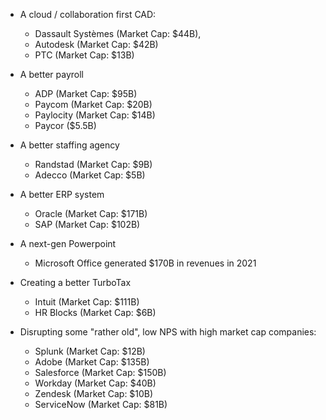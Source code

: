 
-   A cloud / collaboration first CAD:
	-   Dassault Systèmes (Market Cap: $44B), 
	-   Autodesk (Market Cap: $42B)
	-   PTC (Market Cap: $13B)  
      
    

-   A better payroll 
	-   ADP (Market Cap: $95B)
	-   Paycom (Market Cap: $20B)
	-   Paylocity (Market Cap: $14B)  
	-   Paycor ($5.5B)  
      
    

-   A better staffing agency
	-   Randstad (Market Cap: $9B)
	-   Adecco (Market Cap: $5B)  
      
    

-   A better ERP system
	-   Oracle (Market Cap: $171B) 
	-   SAP (Market Cap: $102B)  
      
    

-   A next-gen Powerpoint   
	- Microsoft Office generated $170B in revenues in 2021  
      
    

-   Creating a better TurboTax
	-   Intuit (Market Cap: $111B)  
	-   HR Blocks (Market Cap: $6B)
  
-   Disrupting some "rather old", low NPS with high market cap companies:
	-   Splunk (Market Cap: $12B)
	-   Adobe (Market Cap: $135B)
	-   Salesforce (Market Cap: $150B)
	-   Workday (Market Cap: $40B)
	-   Zendesk (Market Cap: $10B)
	-   ServiceNow (Market Cap: $81B)